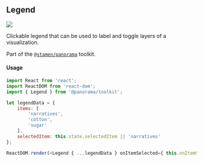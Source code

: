 ## Legend

<img src='https://cloud.githubusercontent.com/assets/1127259/11770152/744dafea-a1ac-11e5-8c44-d0e58671461a.png'>

Clickable legend that can be used to label and toggle layers of a visualization.

Part of the [`@stamen/panorama`](https://www.npmjs.com/package/@stamen/panorama) toolkit.

#### Usage
```js
import React from 'react';
import ReactDOM from 'react-dom';
import { Legend } from '@panorama/toolkit';

let legendData = {
	items: [
		'narratives',
		'cotton',
		'sugar'
	],
	selectedItem: this.state.selectedItem || 'narratives'
};

ReactDOM.render(<Legend { ...legendData } onItemSelected={ this.onItemSelected }/>, document.body);
```
